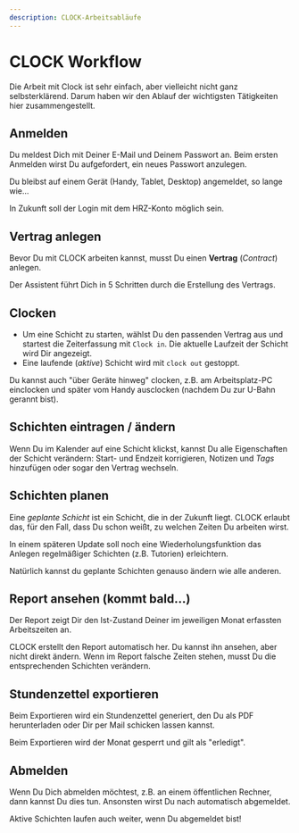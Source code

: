 ```yaml
---
description: CLOCK-Arbeitsabläufe
---
```

# CLOCK Workflow

Die Arbeit mit Clock ist sehr einfach, aber vielleicht nicht ganz selbsterklärend. Darum haben wir den Ablauf der wichtigsten Tätigkeiten hier zusammengestellt.

## Anmelden

Du meldest Dich mit Deiner E-Mail und Deinem Passwort an.
Beim ersten Anmelden wirst Du aufgefordert, ein neues Passwort anzulegen.

Du bleibst auf einem Gerät (Handy, Tablet, Desktop) angemeldet, so lange wie...

In Zukunft soll der Login mit dem HRZ-Konto möglich sein.

## Vertrag anlegen

Bevor Du mit CLOCK arbeiten kannst, musst Du einen **Vertrag** (_Contract_) anlegen.

Der Assistent führt Dich in 5 Schritten durch die Erstellung des Vertrags.

## Clocken

* Um eine Schicht zu starten, wählst Du den passenden Vertrag aus und startest die Zeiterfassung mit `Clock in`. Die aktuelle Laufzeit der Schicht wird Dir angezeigt.
* Eine laufende (_aktive_) Schicht wird mit `clock out` gestoppt.

Du kannst auch "über Geräte hinweg" clocken, z.B. am Arbeitsplatz-PC einclocken und später vom Handy ausclocken (nachdem Du zur U-Bahn gerannt bist). 

## Schichten eintragen / ändern

Wenn Du im Kalender auf eine Schicht klickst, kannst Du alle Eigenschaften der Schicht verändern: Start- und Endzeit korrigieren, Notizen und _Tags_ hinzufügen oder sogar den Vertrag wechseln.

## Schichten planen

Eine _geplante Schicht_ ist ein Schicht, die in der Zukunft liegt. CLOCK erlaubt das, für den Fall, dass Du schon weißt, zu welchen Zeiten Du arbeiten wirst.

In einem späteren Update soll noch eine Wiederholungsfunktion das Anlegen regelmäßiger Schichten (z.B. Tutorien) erleichtern.

Natürlich kannst du geplante Schichten genauso ändern wie alle anderen.

## Report ansehen (kommt bald...)

Der Report zeigt Dir den Ist-Zustand Deiner im jeweiligen Monat erfassten Arbeitszeiten an.

CLOCK erstellt den Report automatisch her. Du kannst ihn ansehen, aber nicht direkt ändern. Wenn im Report falsche Zeiten stehen, musst Du die entsprechenden Schichten verändern. 

## Stundenzettel exportieren

Beim Exportieren wird ein Stundenzettel generiert, den Du als PDF herunterladen oder Dir per Mail schicken lassen kannst.

Beim Exportieren wird der Monat gesperrt und gilt als "erledigt".

## Abmelden

Wenn Du Dich abmelden möchtest, z.B. an einem öffentlichen Rechner, dann kannst Du dies tun. Ansonsten wirst Du nach <Stunden> automatisch abgemeldet.

Aktive Schichten laufen auch weiter, wenn Du abgemeldet bist!


 